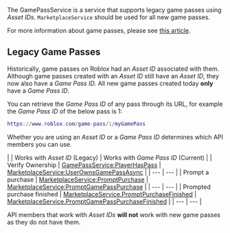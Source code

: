 The GamePassService is a service that supports legacy game passes using  *Asset IDs*. `MarketplaceService` should be used for all new game passes.

For more information about game passes, please see [this article][1].

## Legacy Game Passes

Historically, game passes on Roblox had an *Asset ID* associated with them. Although game passes created with an *Asset ID* still have an *Asset ID*, they now also have a *Game Pass ID*. All new game passes created today **only** have a *Game Pass ID*.

You can retrieve the *Game Pass ID* of any pass through its URL, for example the *Game Pass ID* of the below pass is 1:

```lua
https://www.roblox.com/game-pass/1/myGamePass
```

Whether you are using an *Asset ID* or a *Game Pass ID* determines which API members you can use.

|  | Works with _Asset ID_ (Legacy) | Works with _Game Pass ID_ (Current) |
| Verify Ownership | [GamePassService:PlayerHasPass](https://developer.roblox.com/api-reference/function/GamePassService/PlayerHasPass) | [MarketplaceService:UserOwnsGamePassAsync](https://developer.roblox.com/api-reference/function/MarketplaceService/UserOwnsGamePassAsync) |
| --- | --- |
| Prompt a purchase | [MarketplaceService:PromptPurchase](https://developer.roblox.com/api-reference/function/MarketplaceService/PromptPurchase) | [MarketplaceService:PromptGamePassPurchase](https://developer.roblox.com/api-reference/function/MarketplaceService/PromptGamePassPurchase) |
| --- | --- |
| Prompted purchase finished | [MarketplaceService.PromptPurchaseFinished](https://developer.roblox.com/api-reference/event/MarketplaceService/PromptPurchaseFinished) | [MarketplaceService.PromptGamePassPurchaseFinished](https://developer.roblox.com/api-reference/event/MarketplaceService/PromptGamePassPurchaseFinished) |
| --- | --- |

API members that work with *Asset IDs* **will not** work with new game passes as they do not have them.

[1]: https://developer.roblox.com/articles/Game-Passes-One-Time-Purchases